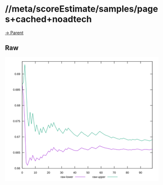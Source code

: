 
# //meta/scoreEstimate/samples/pages+cached+noadtech

[→ Parent](../..)


## Raw

![PLOT: raw-values](./raw/values.svg)